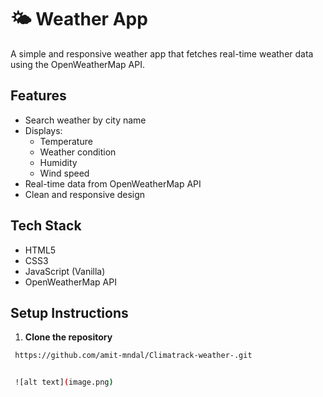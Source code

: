 # 🌤️ Weather App

A simple and responsive weather app that fetches real-time weather data using the OpenWeatherMap API.

## Features

- Search weather by city name
- Displays:
  - Temperature
  - Weather condition
  - Humidity
  - Wind speed
- Real-time data from OpenWeatherMap API
- Clean and responsive design

##  Tech Stack

- HTML5
- CSS3
- JavaScript (Vanilla)
- OpenWeatherMap API

##  Setup Instructions

1. **Clone the repository**
```bash
 https://github.com/amit-mndal/Climatrack-weather-.git


 ![alt text](image.png)
